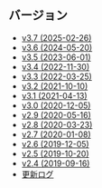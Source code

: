 <div class="sponsor-container"></div>
<div class="ww-ads wwads-cn wwads-horizontal" data-id="327"></div>

<h2 class="versions">バージョン</h2>

* [v3.7 (2025-02-26)](/ja/updates/v3.7.md)
* [v3.6 (2024-05-20)](/ja/updates/v3.6.md)
* [v3.5 (2023-06-01)](/ja/updates/v3.5.md)
* [v3.4 (2022-11-30)](/ja/updates/v3.4.md)
* [v3.3 (2022-03-25)](/ja/updates/v3.3.md)
* [v3.2 (2021-10-10)](/ja/updates/v3.2.md)
* [v3.1 (2021-04-13)](/ja/updates/v3.1.md)
* [v3.0 (2020-12-05)](/ja/updates/v3.0.md)
* [v2.9 (2020-05-16)](/ja/updates/v2.9.md)
* [v2.8 (2020-03-23)](/ja/updates/v2.8.md)
* [v2.7 (2020-01-08)](/ja/updates/v2.7.md)
* [v2.6 (2019-12-05)](/ja/updates/v2.6.md)
* [v2.5 (2019-10-20)](/ja/updates/v2.5.md)
* [v2.4 (2019-09-16)](/ja/updates/v2.4.md)
* [更新ログ](/ja/updates/changelog.md)